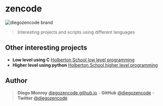 # zencode
![diegozencode brand](https://i.ibb.co/JrFQJzX/Diegozencode.png)
> Interesting projects and scripts using different languages

## Other interesting projects
* **Low level using C** [Holberton School low level programming](https://github.com/diegozencode/holbertonschool-low_level_programming)
* **Higher level using python** [Holberton School higher level programming](https://github.com/diegozencode/holbertonschool-higher_level_programming)

## Author 
> **Diego Monroy** [diegozencode.github.io](https://diegozencode.github.io/) - 
> **GitHub** [@diegozencode](https://github.com/diegozencode) - 
> **Twitter** [@diegozencode](https://twitter.com/diegozencode)
